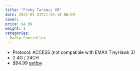 ```yaml
---
title: "Frsky Taranis X9"
date: 2022-05-31T21:58:14-06:00
cover:
price: 94.99
weight: 1
categories:
- Radio Controller
---
```


- Protocol: ACCESS (not compatible with EMAX TinyHawk 3)
- 2.4G / 24CH
- $94.99 [getfpv](https://www.getfpv.com/frsky-taranis-x9-lite-2-4g-24ch-radio-transmitter.html)

